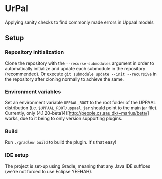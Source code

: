 # UrPal
Applying sanity checks to find commonly made errors in Uppaal models
## Setup
### Repository initialization
Clone the repository with the ```--recurse-submodules``` argument in order to automatically initialize and update each submodule in the repository (recommended).
Or execute ```git submodule update --init --recursive``` in the repository after cloning normally to achieve the same.
### Environment variables
Set an environment variable ```UPPAAL_ROOT``` to the root folder of the UPPAAL distribution (i.e. ```$UPPAAL_ROOT/uppaal.jar``` should point to the main jar file). Currently, only (4.1.20-beta14)[http://people.cs.aau.dk/~marius/beta/] works, due to it being to only version supporting plugins.
### Build
Run ```./gradlew build``` to build the plugin. It's that easy!
### IDE setup
The project is set-up using Gradle, meaning that any Java IDE suffices (we're not forced to use Eclipse YEEHAH).
